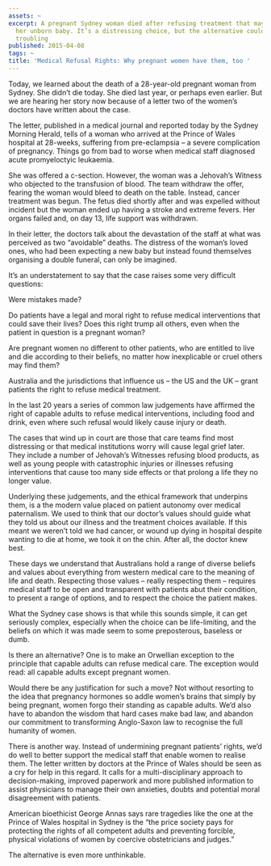 ```yaml
---
assets: ~
excerpt: A pregnant Sydney woman died after refusing treatment that may have saved
  her unborn baby. It’s a distressing choice, but the alternative could be just as
  troubling
published: 2015-04-08
tags: ~
title: 'Medical Refusal Rights: Why pregnant women have them, too '
---
```

Today, we learned about the death of a 28-year-old pregnant woman from Sydney. She didn’t die today. She died last year, or perhaps even earlier. But we are hearing her story now because of a letter two of the women’s doctors have written about the case.

The letter, published in a medical journal and reported today by the Sydney Morning Herald, tells of a woman who arrived at the Prince of Wales hospital at 28-weeks, suffering from pre-eclampsia – a severe complication of pregnancy. Things go from bad to worse when medical staff diagnosed acute promyeloctyic leukaemia.

She was offered a c-section. However, the woman was a Jehovah’s Witness who objected to the transfusion of blood. The team withdraw the offer, fearing the woman would bleed to death on the table. Instead, cancer treatment was begun. The fetus died shortly after and was expelled without incident but the woman ended up having a stroke and extreme fevers. Her organs failed and, on day 13, life support was withdrawn.

In their letter, the doctors talk about the devastation of the staff at what was perceived as two “avoidable” deaths. The distress of the woman’s loved ones, who had been expecting a new baby but instead found themselves organising a double funeral, can only be imagined.

It’s an understatement to say that the case raises some very difficult questions:

Were mistakes made?

Do patients have a legal and moral right to refuse medical interventions that could save their lives? Does this right trump all others, even when the patient in question is a pregnant woman?

Are pregnant women no different to other patients, who are entitled to live and die according to their beliefs, no matter how inexplicable or cruel others may find them?

Australia and the jurisdictions that influence us – the US and the UK – grant patients the right to refuse medical treatment.

In the last 20 years a series of common law judgements have affirmed the right of capable adults to refuse medical interventions, including food and drink, even where such refusal would likely cause injury or death.

The cases that wind up in court are those that care teams find most distressing or that medical institutions worry will cause legal grief later. They include a number of Jehovah’s Witnesses refusing blood products, as well as young people with catastrophic injuries or illnesses refusing interventions that cause too many side effects or that prolong a life they no longer value.

Underlying these judgements, and the ethical framework that underpins them, is a the modern value placed on patient autonomy over medical paternalism. We used to think that our doctor’s values should guide what they told us about our illness and the treatment choices available. If this meant we weren’t told we had cancer, or wound up dying in hospital despite wanting to die at home, we took it on the chin. After all, the doctor knew best.

These days we understand that Australians hold a range of diverse beliefs and values about everything from western medical care to the meaning of life and death. Respecting those values – really respecting them – requires medical staff to be open and transparent with patients abut their condition, to present a range of options, and to respect the choice the patient makes.

What the Sydney case shows is that while this sounds simple, it can get seriously complex, especially when the choice can be life-limiting, and the beliefs on which it was made seem to some preposterous, baseless or dumb.

Is there an alternative? One is to make an Orwellian exception to the principle that capable adults can refuse medical care. The exception would read: all capable adults except pregnant women.

Would there be any justification for such a move? Not without resorting to the idea that pregnancy hormones so addle women’s brains that simply by being pregnant, women forgo their standing as capable adults. We’d also have to abandon the wisdom that hard cases make bad law, and abandon our commitment to transforming Anglo-Saxon law to recognise the full humanity of women.

There is another way. Instead of undermining pregnant patients’ rights, we’d do well to better support the medical staff that enable women to realise them. The letter written by doctors at the Prince of Wales should be seen as a cry for help in this regard. It calls for a multi-disciplinary approach to decision-making, improved paperwork and more published information to assist physicians to manage their own anxieties, doubts and potential moral disagreement with patients.

American bioethicist George Annas says rare tragedies like the one at the Prince of Wales hospital in Sydney is the “the price society pays for protecting the rights of all competent adults and preventing forcible, physical violations of women by coercive obstetricians and judges.”

The alternative is even more unthinkable.